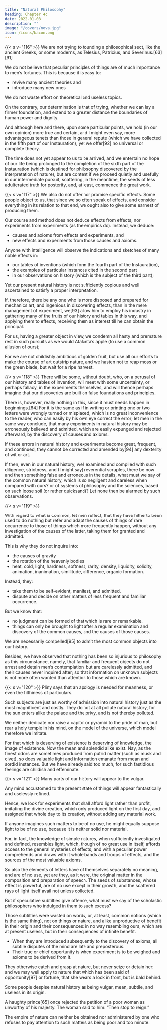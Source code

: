 ```yaml
---
title: "Natural Philosophy"
heading: Chapter 4c
date: 2022-01-08
description: ""
image: "/covers/nova.jpg"
icon: /icons/bacon.png
---
```



{{< s v="116" >}} We are not trying to founding a philosophical sect, like the ancient Greeks, or some moderns, as Telesius, Patricius, and Severinus.[63][91] 

We do not believe that peculiar<!--  abstract opinions on nature and the --> principles of things are of much importance to men’s fortunes. This is because it is easy to:
- revive many ancient theories and
- introduce many new ones

<!-- ; as, for instance, many hypotheses with regard to the heavens can be formed, differing in themselves, and yet sufficiently according with the phenomena. -->

We do not waste effort on <!--  bestow not our labor on such --> theoretical and useless topics. 

On the contrary, our determination is that of trying, whether we can lay a firmer foundation, and extend to a greater distance the boundaries of human power and dignity.

And although here and there, upon some particular points, we hold (in our own opinion) more true and certain, and I might even say, more advantageous tenets than those in general repute (which we have collected in the fifth part of our Instauration), yet we offer[92] no universal or complete theory. 

The time does not yet appear to us to be arrived, and we entertain no hope of our life being prolonged to the completion of the sixth part of the Instauration (which is destined for philosophy discovered by the interpretation of nature), but are content if we proceed quietly and usefully in our intermediate pursuit, scattering, in the meantime, the seeds of less adulterated truth for posterity, and, at least, commence the great work.


{{< s v="117" >}} We also do not offer nor promise specific effects. Some people object to us, that since we so often speak of effects, and consider everything in its relation to that end, we ought also to give some earnest of producing them. 

Our course and method does not deduce effects from effects, nor experiments from experiments (as the empirics do). Instead, we deduce:
- causes and axioms from effects and experiments, and
- new effects and experiments from those causes and axioms.

Anyone with intelligence will observe the indications and sketches of many noble effects in:
- our tables of inventions (which form the fourth part of the Instauration),
- the examples of particular instances cited in the second part
- in our observations on history (which is the subject of the third part); 

Yet our present natural history is not sufficiently copious and well ascertained to satisfy a proper interpretation.

If, therefore, there be any one who is more disposed and prepared for mechanics  art, and ingenious in discovering effects, than in the mere management of experiment, we[93] allow him to employ his industry in gathering many of the fruits of our history and tables in this way, and applying them to effects, receiving them as interest till he can obtain the principal.

For us, having a greater object in view, we condemn all hasty and premature rest in such pursuits as we would Atalanta’s apple (to use a common allusion of ours); 

For we are not childishly ambitious of golden fruit, but use all our efforts to make the course of art outstrip nature, and we hasten not to reap moss or the green blade, but wait for a ripe harvest.

{{< s v="118" >}} There will be some, without doubt, who, on a perusal of our history and tables of invention, will meet with some uncertainty, or perhaps fallacy, in the experiments themselves, and will thence perhaps imagine that our discoveries are built on false foundations and principles. 

There is, however, really nothing in this, since it must needs happen in beginnings.[64] For it is the same as if in writing or printing one or two letters were wrongly turned or misplaced, which is no great inconvenience to the reader, who can easily by his own eye correct the error; let men in the same way conclude, that many experiments in natural history may be erroneously believed and admitted, which are easily expunged and rejected afterward, by the discovery of causes and axioms. 

If these errors in natural history and experiments become great, frequent, and continued, they cannot be corrected and amended by[94] any dexterity of wit or art. 

If then, even in our natural history, well examined and compiled with such diligence, strictness, and (I might say) reverential scruples, there be now and then something false and erroneous in the details, what must we say of the common natural history, which is so negligent and careless when compared with ours? or of systems of philosophy and the sciences, based on such loose soil (or rather quicksand)? Let none then be alarmed by such observations.


{{< s v="119" >}} <!-- Our history and experiments will contain much that is light and common, mean and illiberal, too refined and merely speculative, and, as it were, of no use, and this perhaps may divert and alienate the attention of mankind. -->

With regard to what is common; let men reflect, that they have hitherto been used to do nothing but refer and adapt the causes of things of rare occurrence to those of things which more frequently happen, without any investigation of the causes of the latter, taking them for granted and admitted.

This is why they do not inquire into:
- the causes of gravity
- the rotation of the heavenly bodies
- heat, cold, light, hardness, softness, rarity, density, liquidity, solidity, animation, inanimation, similitude, difference, organic formation. 

Instead, they:
- take them to be self-evident, manifest, and admitted. 
- dispute and decide on other matters of less frequent and familiar occurrence.

But we know that:
- no judgment can be formed of that which is rare or remarkable. 
- things can only be brought to light after a regular examination and discovery of the common causes, and the causes of those causes. 


We are necessarily compelled[95] to admit the most common objects into our history. 

Besides, we have observed that nothing has been so injurious to philosophy as this circumstance, namely, that familiar and frequent objects do not arrest and detain men’s contemplation, but are carelessly admitted, and their causes never inquired after; so that information on unknown subjects is not more often wanted than attention to those which are known.


{{< s v="120" >}} Pliny says that an apology is needed for meanness, or even the filthiness of particulars.  

Such subjects are just as worthy of admission into natural history just as the most magnificent and costly. They do not at all pollute natural history, for the sun enters alike the palace and the privy, and is not thereby polluted. 

We neither dedicate nor raise a capitol or pyramid to the pride of man, but rear a holy temple in his mind, on the model of the universe, which model therefore we imitate. 

For that which is deserving of existence is deserving of knowledge, the image of existence. Now the mean and splendid alike exist. Nay, as the finest odors are sometimes produced from putrid matter (such as musk and civet), so does valuable light and information emanate from mean and sordid instances. But we have already said too much, for such fastidious feelings are childish and effeminate.


{{< s v="121" >}} Many parts of our history will appear to the vulgar. 

Any mind accustomed to the present state of things will appear fantastically and uselessly refined. 

Hence, we look for experiments that shall afford light rather than profit, imitating the divine creation, which only produced light on the first day, and assigned that whole day to its creation, without adding any material work.

If anyone imagines such matters to be of no use, he might equally suppose light to be of no use, because it is neither solid nor material. 

For, in fact, the knowledge of simple natures, when sufficiently investigated and defined, resembles light, which, though of no great use in itself, affords access to the general mysteries of effects, and with a peculiar power comprehends and draws with it whole bands and troops of effects, and the sources of the most valuable axioms. 

So also the elements of letters have of themselves separately no meaning, and are of no use, yet are they, as it were, the original matter in the composition and preparation of speech. The seeds of substances, whose effect is powerful, are of no use except in their growth, and the scattered rays of light itself avail not unless collected.

But if speculative subtilties give offence, what must we say of the scholastic philosophers who indulged in them to such excess? 

Those subtilties were wasted on words, or, at least, common notions (which is the same thing), not on things or nature, and alike unproductive of benefit in their origin and their consequences: in no way resembling ours, which are at present useless, but in their consequences of infinite benefit. 


- When they are introduced subsequently to the discovery of axioms, all subtile disputes of the mind are late and preposterous.
- Their true or chief opportunity is when experiment is to be weighed and axioms to be derived from it.

They otherwise catch and grasp at nature, but never seize or detain her: and we may well apply to nature that which has been said of opportunity[97] or fortune, that she wears a lock in front, but is bald behind.

Some people despise natural history as being vulgar, mean, subtile, and useless in its origin.


A haughty prince[65]  once rejected the petition of a poor woman as unworthy of his majesty. The woman said to him: “Then stop to reign.”

The empire of nature can neither be obtained nor administered by one who refuses to pay attention to such matters as being poor and too minute.
